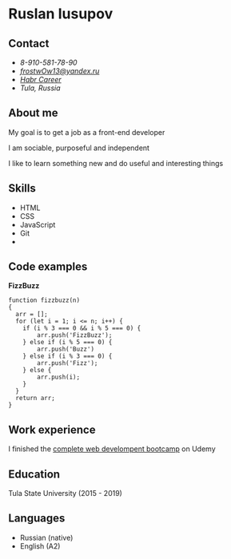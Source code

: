 # Ruslan Iusupov

## Contact
- *8-910-581-78-90*
- *frostwOw13@yandex.ru*
- *[Habr Career](https://career.habr.com/frostwow)*
- *Tula, Russia*

## About me
My goal is to get a job as a front-end developer

I am sociable, purposeful and independent

I like to learn something new and do useful and interesting things

## Skills
- HTML
- CSS
- JavaScript
- Git
- 
## Code examples
__FizzBuzz__
```
function fizzbuzz(n)
{
  arr = [];
  for (let i = 1; i <= n; i++) {
    if (i % 3 === 0 && i % 5 === 0) {
        arr.push('FizzBuzz');
    } else if (i % 5 === 0) {
        arr.push('Buzz')
    } else if (i % 3 === 0) {
        arr.push('Fizz');
    } else {
        arr.push(i);
    }
  }
  return arr;
}

```
## Work experience
I finished the [complete web develompent bootcamp](https://www.udemy.com/course/the-complete-web-development-bootcamp/) on Udemy

## Education
Tula State University (2015 - 2019)

## Languages
- Russian (native)
- English (A2)
